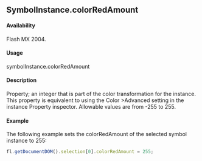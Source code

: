 ## SymbolInstance.colorRedAmount

#### Availability

Flash MX 2004.

#### Usage

symbolInstance.colorRedAmount

#### Description

Property; an integer that is part of the color transformation for the instance. This property is equivalent to using the Color >Advanced setting in the instance Property inspector. Allowable values are from -255 to 255.

#### Example

The following example sets the colorRedAmount of the selected symbol instance to 255:

```javascript
fl.getDocumentDOM().selection[0].colorRedAmount = 255;

```
